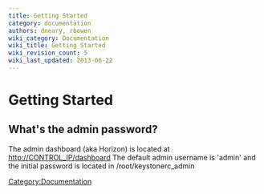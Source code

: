 ```yaml
---
title: Getting Started
category: documentation
authors: dneary, rbowen
wiki_category: Documentation
wiki_title: Getting Started
wiki_revision_count: 5
wiki_last_updated: 2013-06-22
---
```


# Getting Started

## What's the admin password?

The admin dashboard (aka Horizon) is located at <http://CONTROL_IP/dashboard> The default admin username is 'admin' and the initial password is located in /root/keystonerc_admin

<Category:Documentation>
